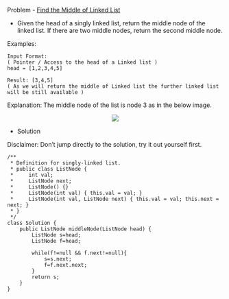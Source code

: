 Problem - [Find the Middle of Linked List](https://leetcode.com/problems/middle-of-the-linked-list/)

- Given the head of a singly linked list, return the middle node of the linked list. If there are two middle nodes, return the second middle node.

Examples:

    Input Format: 
    ( Pointer / Access to the head of a Linked list )
    head = [1,2,3,4,5]

    Result: [3,4,5]
    ( As we will return the middle of Linked list the further linked list will be still available )

Explanation: The middle node of the list is node 3 as in the below image.

<p align = "center">
  <img src = "https://user-images.githubusercontent.com/101946115/207510032-0de09a6b-a963-459b-8b3d-5e1aa90e95d3.png" />
  </p>
  
  - Solution

Disclaimer: Don’t jump directly to the solution, try it out yourself first.

```
/**
 * Definition for singly-linked list.
 * public class ListNode {
 *     int val;
 *     ListNode next;
 *     ListNode() {}
 *     ListNode(int val) { this.val = val; }
 *     ListNode(int val, ListNode next) { this.val = val; this.next = next; }
 * }
 */
class Solution {
    public ListNode middleNode(ListNode head) {
        ListNode s=head;
        ListNode f=head;
        
        while(f!=null && f.next!=null){
            s=s.next;
            f=f.next.next;
        }
        return s;
    }
}
```

